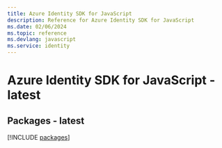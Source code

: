 ```yaml
---
title: Azure Identity SDK for JavaScript
description: Reference for Azure Identity SDK for JavaScript
ms.date: 02/06/2024
ms.topic: reference
ms.devlang: javascript
ms.service: identity
---
```

# Azure Identity SDK for JavaScript - latest
## Packages - latest
[!INCLUDE [packages](identity-index.md)]